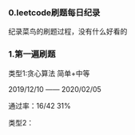 ### 0.leetcode刷题每日纪录 

纪录菜鸟的刷题过程，没有什么好看的

### 1.第一遍刷题

类型1:贪心算法 简单+中等

2019/12/10 —— 2020/02/05

通过率：16/42 31%

类型2：


 
